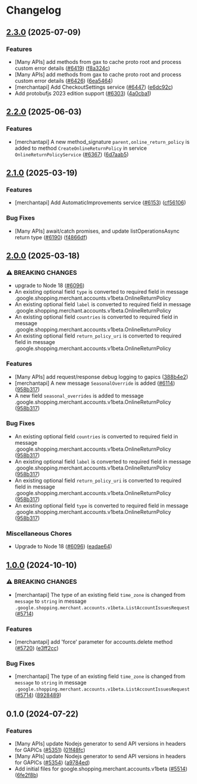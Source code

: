 # Changelog

## [2.3.0](https://github.com/googleapis/google-cloud-node/compare/accounts-v2.2.0...accounts-v2.3.0) (2025-07-09)


### Features

* [Many APIs] add methods from gax to cache proto root and process custom error details ([#6419](https://github.com/googleapis/google-cloud-node/issues/6419)) ([f8a324c](https://github.com/googleapis/google-cloud-node/commit/f8a324ca5c3bc0f730e4ed67d9407c44f2414936))
* [Many APIs] add methods from gax to cache proto root and process custom error details ([#6426](https://github.com/googleapis/google-cloud-node/issues/6426)) ([6ea5464](https://github.com/googleapis/google-cloud-node/commit/6ea54642532d9797ea87d7cd01c9fac77f9eb035))
* [merchantapi] Add CheckoutSettings service ([#6447](https://github.com/googleapis/google-cloud-node/issues/6447)) ([e6dc92c](https://github.com/googleapis/google-cloud-node/commit/e6dc92c6e07d4dabd7b81041b594c15738362f61))
* Add protobufjs 2023 edition support ([#6303](https://github.com/googleapis/google-cloud-node/issues/6303)) ([4a0cba1](https://github.com/googleapis/google-cloud-node/commit/4a0cba1e41a9aeb9c15ad31487ef013c8277cfef))

## [2.2.0](https://github.com/googleapis/google-cloud-node/compare/accounts-v2.1.0...accounts-v2.2.0) (2025-06-03)


### Features

* [merchantapi] A new method_signature `parent,online_return_policy` is added to method `CreateOnlineReturnPolicy` in service `OnlineReturnPolicyService` ([#6367](https://github.com/googleapis/google-cloud-node/issues/6367)) ([6d7aab5](https://github.com/googleapis/google-cloud-node/commit/6d7aab56caabb08b8ff2ee68f599d6c63112622e))

## [2.1.0](https://github.com/googleapis/google-cloud-node/compare/accounts-v2.0.0...accounts-v2.1.0) (2025-03-19)


### Features

* [merchantapi] Add AutomaticImprovements service ([#6153](https://github.com/googleapis/google-cloud-node/issues/6153)) ([cf56106](https://github.com/googleapis/google-cloud-node/commit/cf561061ead8557fe41b6458ddf2778ced92b36d))


### Bug Fixes

* [Many APIs] await/catch promises, and update listOperationsAsync return type ([#6190](https://github.com/googleapis/google-cloud-node/issues/6190)) ([f4866df](https://github.com/googleapis/google-cloud-node/commit/f4866dfa6ab481163150f54928a9857d2dfef948))

## [2.0.0](https://github.com/googleapis/google-cloud-node/compare/accounts-v1.0.0...accounts-v2.0.0) (2025-03-18)


### ⚠ BREAKING CHANGES

* upgrade to Node 18 ([#6096](https://github.com/googleapis/google-cloud-node/issues/6096))
* An existing optional field `type` is converted to required field in message .google.shopping.merchant.accounts.v1beta.OnlineReturnPolicy
* An existing optional field `label` is converted to required field in message .google.shopping.merchant.accounts.v1beta.OnlineReturnPolicy
* An existing optional field `countries` is converted to required field in message .google.shopping.merchant.accounts.v1beta.OnlineReturnPolicy
* An existing optional field `return_policy_uri` is converted to required field in message .google.shopping.merchant.accounts.v1beta.OnlineReturnPolicy

### Features

* [Many APIs] add request/response debug logging to gapics ([388b4e2](https://github.com/googleapis/google-cloud-node/commit/388b4e20329b7f6fc0dd061dddff573c45104213))
* [merchantapi] A new message `SeasonalOverride` is added ([#6114](https://github.com/googleapis/google-cloud-node/issues/6114)) ([958b317](https://github.com/googleapis/google-cloud-node/commit/958b317b05196b76c9a62a03649eff5a77bb6a72))
* A new field `seasonal_overrides` is added to message .google.shopping.merchant.accounts.v1beta.OnlineReturnPolicy ([958b317](https://github.com/googleapis/google-cloud-node/commit/958b317b05196b76c9a62a03649eff5a77bb6a72))


### Bug Fixes

* An existing optional field `countries` is converted to required field in message .google.shopping.merchant.accounts.v1beta.OnlineReturnPolicy ([958b317](https://github.com/googleapis/google-cloud-node/commit/958b317b05196b76c9a62a03649eff5a77bb6a72))
* An existing optional field `label` is converted to required field in message .google.shopping.merchant.accounts.v1beta.OnlineReturnPolicy ([958b317](https://github.com/googleapis/google-cloud-node/commit/958b317b05196b76c9a62a03649eff5a77bb6a72))
* An existing optional field `return_policy_uri` is converted to required field in message .google.shopping.merchant.accounts.v1beta.OnlineReturnPolicy ([958b317](https://github.com/googleapis/google-cloud-node/commit/958b317b05196b76c9a62a03649eff5a77bb6a72))
* An existing optional field `type` is converted to required field in message .google.shopping.merchant.accounts.v1beta.OnlineReturnPolicy ([958b317](https://github.com/googleapis/google-cloud-node/commit/958b317b05196b76c9a62a03649eff5a77bb6a72))


### Miscellaneous Chores

* Upgrade to Node 18 ([#6096](https://github.com/googleapis/google-cloud-node/issues/6096)) ([eadae64](https://github.com/googleapis/google-cloud-node/commit/eadae64d54e07aa2c65097ea52e65008d4e87436))

## [1.0.0](https://github.com/googleapis/google-cloud-node/compare/accounts-v0.1.0...accounts-v1.0.0) (2024-10-10)


### ⚠ BREAKING CHANGES

* [merchantapi] The type of an existing field `time_zone` is changed from `message` to `string` in message `.google.shopping.merchant.accounts.v1beta.ListAccountIssuesRequest` ([#5714](https://github.com/googleapis/google-cloud-node/issues/5714))

### Features

* [merchantapi] add 'force' parameter for accounts.delete method ([#5720](https://github.com/googleapis/google-cloud-node/issues/5720)) ([e3ff2cc](https://github.com/googleapis/google-cloud-node/commit/e3ff2cc87bbfd68621de91c43e7e90d1248c194d))


### Bug Fixes

* [merchantapi] The type of an existing field `time_zone` is changed from `message` to `string` in message `.google.shopping.merchant.accounts.v1beta.ListAccountIssuesRequest` ([#5714](https://github.com/googleapis/google-cloud-node/issues/5714)) ([8928489](https://github.com/googleapis/google-cloud-node/commit/8928489a31a942397429023dca61da026522856a))

## 0.1.0 (2024-07-22)


### Features

* [Many APIs] update Nodejs generator to send API versions in headers for GAPICs ([#5351](https://github.com/googleapis/google-cloud-node/issues/5351)) ([01f48fc](https://github.com/googleapis/google-cloud-node/commit/01f48fce63ec4ddf801d59ee2b8c0db9f6fb8372))
* [Many APIs] update Nodejs generator to send API versions in headers for GAPICs ([#5354](https://github.com/googleapis/google-cloud-node/issues/5354)) ([a9784ed](https://github.com/googleapis/google-cloud-node/commit/a9784ed3db6ee96d171762308bbbcd57390b6866))
* Add initial files for google.shopping.merchant.accounts.v1beta ([#5514](https://github.com/googleapis/google-cloud-node/issues/5514)) ([6fe2f8b](https://github.com/googleapis/google-cloud-node/commit/6fe2f8b1efe577c289b25c70d7ecd8c91274f9ac))
